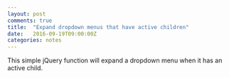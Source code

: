 ```yaml
---
layout: post
comments: true
title:  "Expand dropdown menus that have active children"
date:   2016-09-19T09:00:00Z
categories: notes
---
```


This simple jQuery function will expand a dropdown menu when it has an active child.

<script src="https://gist.github.com/devisscher/384503a85622d764983d5907e120567f.js"></script>